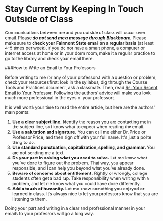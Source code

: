 # Stay Current by Keeping In Touch Outside of Class

Communications between me and you outside of class will occur over email. Please ***do not send me a message through Blackboard***. Please make sure to **check your Fairmont State email on a regular basis** (at least 4-5 times per week). If you do not have a smart phone, a computer or internet access at home or in your dorm room, make it a regular practice to go to the library and check your email there.

###How to Write an Email to Your Professors

Before writing to me (or any of your professors) with a question or problem, check your resources first: look in the syllabus, dig through the Course Tools and Practices document, ask a classmate. Then, read [Re: Your Recent Email to Your Professor](https://www.insidehighered.com/views/2015/04/16/advice-students-so-they-dont-sound-silly-emails-essay). Following the authors' advice will make you look much more professional in the eyes of your professors.

It is well worth your time to read the entire article, but here are the authors' main points:


1. **Use a clear subject line.** Identify the reason you are contacting me in the subject line, so I know what to expect when reading the email.
2. **Use a salutation and signature.** You can call me either Dr. Price or Professor Price, and then sign off with your full name. It's just a polite thing to do.
3. **Use standard punctuation, capitalization, spelling, and grammar.** You are not sending me a text.
4. **Do your part in solving what you need to solve.** Let me know what you've done to figure out the problem. That way, you appear responsible, and I can help you beyond what you've already done.
5. **Beware of concerns about entitlement.** Rightly or wrongly, college students often get a bad rap. Take responsibility when writing with a problem, and let me know what you could have done differently.
6. **Add a touch of humanity.** Let me know something you enjoyed or learned in class. It's always nice to let your professors know that you are listening to them.

Doing your part and writing in a clear and professional manner in your emails to your professors will go a long way.
